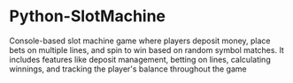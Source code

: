 # Python-SlotMachine
Console-based slot machine game where players deposit money, place bets on multiple lines, and spin to win based on random symbol matches. It includes features like deposit management, betting on lines, calculating winnings, and tracking the player's balance throughout the game

